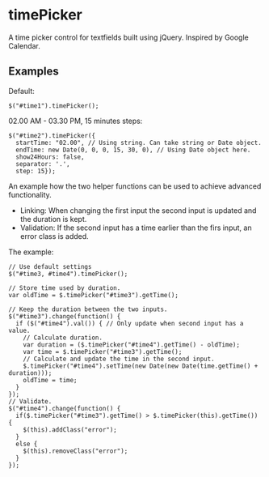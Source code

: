 timePicker
==========
A time picker control for textfields built using jQuery. Inspired by Google Calendar.

Examples
--------

Default:
    
    $("#time1").timePicker();

02.00 AM - 03.30 PM, 15 minutes steps:

    $("#time2").timePicker({
      startTime: "02.00", // Using string. Can take string or Date object.
      endTime: new Date(0, 0, 0, 15, 30, 0), // Using Date object here.
      show24Hours: false,
      separator: '.',
      step: 15});
      
An example how the two helper functions can be used to achieve
advanced functionality.

  - Linking: When changing the first input the second input is updated and the
    duration is kept.
  - Validation: If the second input has a time earlier than the firs input,
    an error class is added.

The example:

    // Use default settings
    $("#time3, #time4").timePicker();

    // Store time used by duration.
    var oldTime = $.timePicker("#time3").getTime();

    // Keep the duration between the two inputs.
    $("#time3").change(function() {
      if ($("#time4").val()) { // Only update when second input has a value.
        // Calculate duration.
        var duration = ($.timePicker("#time4").getTime() - oldTime);
        var time = $.timePicker("#time3").getTime();
        // Calculate and update the time in the second input.
        $.timePicker("#time4").setTime(new Date(new Date(time.getTime() + duration)));
        oldTime = time;
      }
    });
    // Validate.
    $("#time4").change(function() {
      if($.timePicker("#time3").getTime() > $.timePicker(this).getTime()) {
        $(this).addClass("error");
      }
      else {
        $(this).removeClass("error");
      }
    });